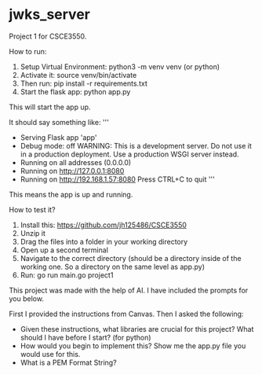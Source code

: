 # jwks_server
Project 1 for CSCE3550. 

How to run:

1. Setup Virtual Environment: python3 -m venv venv (or python)
2. Activate it: source venv/bin/activate
3. Then run: pip install -r requirements.txt
4. Start the flask app: python app.py

This will start the app up. 

It should say something like:
'''
 * Serving Flask app 'app'
 * Debug mode: off
WARNING: This is a development server. Do not use it in a production deployment. Use a production WSGI server instead.
 * Running on all addresses (0.0.0.0)
 * Running on http://127.0.0.1:8080
 * Running on http://192.168.1.57:8080
Press CTRL+C to quit
'''

This means the app is up and running.

How to test it?
1. Install this: https://github.com/jh125486/CSCE3550
2. Unzip it
3. Drag the files into a folder in your working directory
4. Open up a second terminal
5. Navigate to the correct directory (should be a directory inside of the working one. So a directory on the same level as app.py)
6. Run: go run main.go project1



This project was made with the help of AI. I have included the prompts for you below.

First I provided the instructions from Canvas. Then I asked the following:
- Given these instructions, what libraries are crucial for this project? What should I have before I start? (for python)
- How would you begin to implement this? Show me the app.py file you would use for this.
- What is a PEM Format String?